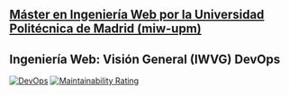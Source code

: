 ## [Máster en Ingeniería Web por la Universidad Politécnica de Madrid (miw-upm)](http://miw.etsisi.upm.es)
## Ingeniería Web: Visión General (IWVG) DevOps

[![DevOps](https://github.com/ruliworst/iwvg-devops-fernandez-raul/actions/workflows/test-sonar.yml/badge.svg)](https://github.com/ruliworst/iwvg-devops-fernandez-raul/actions/workflows/test-sonar.yml)
[![Maintainability Rating](https://sonarcloud.io/api/project_badges/measure?project=ruliworst_iwvg-devops-fernandez-raul&metric=sqale_rating)](https://sonarcloud.io/summary/new_code?id=ruliworst_iwvg-devops-fernandez-raul)